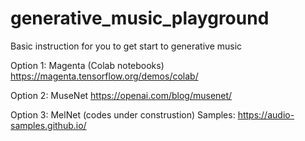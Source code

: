 # generative_music_playground
Basic instruction for you to get start to generative music

Option 1: Magenta (Colab notebooks)
https://magenta.tensorflow.org/demos/colab/

Option 2: MuseNet
https://openai.com/blog/musenet/

Option 3: MelNet (codes under construstion)
Samples: https://audio-samples.github.io/
